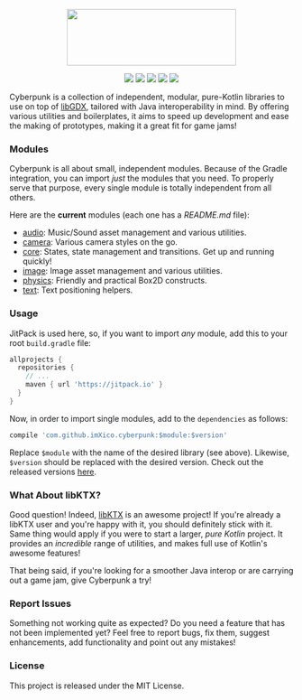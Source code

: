 <p align="center">
  <img width="300" height="100" src="https://cdn.rawgit.com/ImXico/Cyberpunk/8090a2dd/logo.svg">  
</p>
<p align="center">
  <a href="https://travis-ci.org/ImXico/Cyberpunk"><img src="https://travis-ci.org/ImXico/Cyberpunk.svg?branch=master"></a>
  <a href="http://libgdx.badlogicgames.com/"><img src="https://img.shields.io/badge/libgdx-1.9.8-red.svg"></a>
  <a href="https://kotlinlang.org/"><img src="https://img.shields.io/badge/kotlin-1.2.21-orange.svg"></a>
  <a href="https://jitpack.io/#ImXico/Cyberpunk"><img src="https://jitpack.io/v/ImXico/Cyberpunk.svg"></a>
  <a href="https://github.com/ImXico/HandyGDX/blob/master/LICENSE.md"><img src="https://img.shields.io/badge/license-MIT-blue.svg"></a>
</p>

Cyberpunk is a collection of independent, modular, pure-Kotlin libraries to use on top of [libGDX](http://libgdx.badlogicgames.com/), tailored with Java interoperability in mind. By offering various utilities and boilerplates, it aims to speed up development and ease the making of prototypes, making it a great fit for game jams!

### Modules

Cyberpunk is all about small, independent modules. Because of the Gradle integration, you can import *just* the modules that you need. To properly serve that purpose, every single module is totally independent from all others.

Here are the **current** modules (each one has a *README.md* file):

- [audio](https://github.com/ImXico/Cyberpunk/tree/master/audio): Music/Sound asset management and various utilities.
- [camera](https://github.com/ImXico/Cyberpunk/tree/master/camera): Various camera styles on the go.
- [core](https://github.com/ImXico/Cyberpunk/tree/master/core): States, state management and transitions. Get up and running quickly!
- [image](https://github.com/ImXico/Cyberpunk/tree/master/image): Image asset management and various utilities.
- [physics](https://github.com/ImXico/Cyberpunk/tree/master/physics): Friendly and practical Box2D constructs.
- [text](https://github.com/ImXico/Cyberpunk/tree/master/text): Text positioning helpers.

### Usage

JitPack is used here, so, if you want to import *any* module, add this to your root `build.gradle` file:

```Groovy
allprojects {
  repositories {
    // ...
    maven { url 'https://jitpack.io' }
  }
}
```

Now, in order to import single modules, add to the `dependencies` as follows:

```Groovy
compile 'com.github.imXico.cyberpunk:$module:$version'
```

Replace `$module` with the name of the desired library (see above). Likewise, `$version` should be replaced with the desired version. Check out the released versions [here](https://github.com/ImXico/Cyberpunk/releases).

### What About libKTX?

Good question! Indeed, [libKTX](https://github.com/libktx/ktx) is an awesome project! If you're already a libKTX user and you're happy with it, you should definitely stick with it. Same thing would apply if you were to start a larger, *pure Kotlin* project. It provides an *incredible* range of utilities, and makes full use of Kotlin's awesome features!

That being said, if you're looking for a smoother Java interop or are carrying out a game jam, give Cyberpunk a try!

### Report Issues

Something not working quite as expected? Do you need a feature that has not been implemented yet? Feel free to report bugs, fix them, suggest enhancements, add functionality and point out any mistakes!

### License

This project is released under the MIT License.
